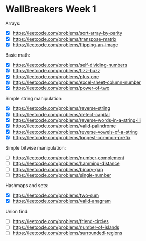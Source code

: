# WallBreakers Week 1


Arrays:
- [X] https://leetcode.com/problems/sort-array-by-parity
- [X] https://leetcode.com/problems/transpose-matrix
- [X] https://leetcode.com/problems/flipping-an-image

Basic math:
- [X] https://leetcode.com/problems/self-dividing-numbers
- [X] https://leetcode.com/problems/fizz-buzz
- [X] https://leetcode.com/problems/plus-one
- [X] https://leetcode.com/problems/excel-sheet-column-number
- [X] https://leetcode.com/problems/power-of-two

Simple string manipulation:
- [X] https://leetcode.com/problems/reverse-string
- [X] https://leetcode.com/problems/detect-capital
- [X] https://leetcode.com/problems/reverse-words-in-a-string-iii
- [X] https://leetcode.com/problems/valid-palindrome
- [X] https://leetcode.com/problems/reverse-vowels-of-a-string
- [X] https://leetcode.com/problems/longest-common-prefix

Simple bitwise manipulation:
- [ ] https://leetcode.com/problems/number-complement
- [ ] https://leetcode.com/problems/hamming-distance
- [ ] https://leetcode.com/problems/binary-gap
- [ ] https://leetcode.com/problems/single-number

Hashmaps and sets:
- [X] https://leetcode.com/problems/two-sum
- [X] https://leetcode.com/problems/valid-anagram

Union find:
- [ ] https://leetcode.com/problems/friend-circles
- [ ] https://leetcode.com/problems/number-of-islands
- [ ] https://leetcode.com/problems/surrounded-regions
